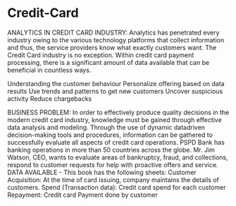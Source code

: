 # Credit-Card 

ANALYTICS IN CREDIT CARD INDUSTRY:
Analytics has penetrated every industry owing to the various technology platforms that
collect information and thus, the service providers know what exactly customers want. The
Credit Card industry is no exception. Within credit card payment processing, there is a
significant amount of data available that can be beneficial in countless ways.

Understanding the customer behaviour
Personalize offering based on data results
Use trends and patterns to get new customers
Uncover suspicious activity
Reduce chargebacks

BUSINESS PROBLEM:
In order to effectively produce quality decisions in the modern credit card industry, knowledge
must be gained through effective data analysis and modeling. Through the use of dynamic datadriven
decision-making tools and procedures, information can be gathered to successfully evaluate
all aspects of credit card operations. PSPD Bank has banking operations in more than 50 countries
across the globe. Mr. Jim Watson, CEO, wants to evaluate areas of bankruptcy, fraud, and
collections, respond to customer requests for help with proactive offers and service.
DATA AVAILABLE -
This book has the following sheets:
Customer Acquisition: At the time of card issuing, company maintains the details of customers.
Spend (Transaction data): Credit card spend for each customer
Repayment: Credit card Payment done by customer

